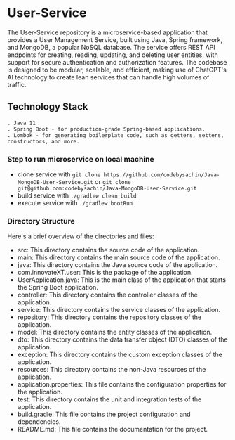 # User-Service
The User-Service repository is a microservice-based application that provides a User Management Service, built using Java, Spring framework, and MongoDB, a popular NoSQL database. The service offers REST API endpoints for creating, reading, updating, and deleting user entities, with support for secure authentication and authorization features. The codebase is designed to be modular, scalable, and efficient, making use of ChatGPT's AI technology to create lean services that can handle high volumes of traffic.

## Technology Stack
    . Java 11
    . Spring Boot - for production-grade Spring-based applications.
    . Lombok - for generating boilerplate code, such as getters, setters, constructors, and more.

### Step to run microservice on local machine
- clone service with ```git clone https://github.com/codebysachin/Java-MongoDB-User-Service.git```
  or ```git clone git@github.com:codebysachin/Java-MongoDB-User-Service.git```
- build service with
  ```./gradlew clean build```
- execute service with
  ```./gradlew bootRun```

### Directory Structure
Here's a brief overview of the directories and files:

- src: This directory contains the source code of the application.
- main: This directory contains the main source code of the application.
- java: This directory contains the Java source code of the application.
- com.innovateXT.user: This is the package of the application.
- UserApplication.java: This is the main class of the application that starts the Spring Boot application.
- controller: This directory contains the controller classes of the application.
- service: This directory contains the service classes of the application.
- repository: This directory contains the repository classes of the application.
- model: This directory contains the entity classes of the application.
- dto: This directory contains the data transfer object (DTO) classes of the application.
- exception: This directory contains the custom exception classes of the application.
- resources: This directory contains the non-Java resources of the application.
- application.properties: This file contains the configuration properties for the application.
- test: This directory contains the unit and integration tests of the application.
- build.gradle: This file contains the project configuration and dependencies.
- README.md: This file contains the documentation for the project.